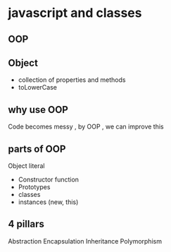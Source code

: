 # javascript and classes

## OOP

## Object
- collection of properties and methods
- toLowerCase

## why use OOP
Code becomes messy , by OOP , we can improve this

## parts of OOP
Object literal

- Constructor function
- Prototypes
- classes
- instances (new, this)

## 4 pillars
Abstraction
Encapsulation
Inheritance
Polymorphism